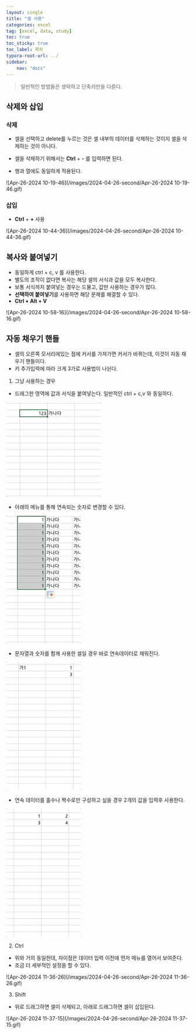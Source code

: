 ```yaml
---
layout: single
title: "셀 사용"
categories: excel
tag: [excel, data, study]
toc: true
toc_sticky: true
toc_label: 목차
typora-root-url: ../
sidebar:
    nav: "docs"
---
```




> 일반적인 방법들은 생략하고 단축키만을 다룬다. 

## 삭제와 삽입

### 삭제

- 셀을 선택하고 delete를 누르는 것은 셀 내부의 데이터를  삭제하는 것이지 셀을 삭제하는 것이 아니다.

- 셀을 삭제하기 위해서는 **Ctrl** + **-** 를 입력하면 된다.
- 행과 열에도 동일하게 적용된다.



![Apr-26-2024 10-19-46](/images/2024-04-26-second/Apr-26-2024 10-19-46.gif)



### 삽입

- **Ctrl** + **+** 사용



![Apr-26-2024 10-44-36](/images/2024-04-26-second/Apr-26-2024 10-44-36.gif)



## 복사와 붙여넣기

- 동일하게 ctrl + c, v 를 사용한다.
- 별도의 조작이 없다면 복사는 해당 셀의 서식과 값을 모두 복사한다.
- 보통 서식까지 붙여넣는 경우는 드물고, 값만 사용하는 경우가 많다. 
- **선택하여 붙여넣기**를 사용하면 해당 문제를 해결할 수 있다. 
- **Ctrl + Alt + V** 



![Apr-26-2024 10-58-16](/images/2024-04-26-second/Apr-26-2024 10-58-16.gif)



## 자동 채우기 핸들 

- 셀의 오른쪽 모서리에있는 점에 커서를 가져가면 커서가 바뀌는데, 이것이 자동 채우기 핸들이다.
- 키 추가입력에 따라 크게 3가로 사용법이 나뉜다.



1. 그냥 사용하는 경우

- 드래그한 영역에 값과 서식을 붙여넣는다. 일반적인 ctrl + c,v 와 동일하다.

  

![a1](/images/2024-04-26-second/a1.gif)



- 아래의 메뉴를 통해 연속되는 숫자로 변경할 수 있다.



![a2](/images/2024-04-26-second/a2.gif)





- 문자열과 숫자를 함께 사용한 셀일 경우 바로 연속데이터로 채워진다.



![a3](/images/2024-04-26-second/a3.gif)



- 연속 데이터를 홀수나 짝수로만 구성하고 싶을 경우 2개의 값을 입력후 사용한다.



![a4](/images/2024-04-26-second/a4.gif)





2. Ctrl 

- 위와 거의 동일한데, 차이점은 데이터 입력 이전에 먼저 메뉴를 열어서 보여준다.
- 조금 더 세부적인 설정을 할 수 있다.



![Apr-26-2024 11-36-26](/images/2024-04-26-second/Apr-26-2024 11-36-26.gif)



3. Shift

- 위로 드래그하면 셀이 삭제되고, 아래로 드래그하면 셀이 삽입된다.



![Apr-26-2024 11-37-15](/images/2024-04-26-second/Apr-26-2024 11-37-15.gif)





